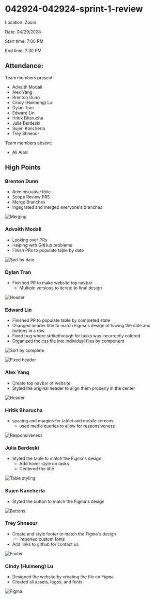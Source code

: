 # 042924-042924-sprint-1-review

Location: Zoom

Date: 04/29/2024

Start time: 7:00 PM

End time: 7:30 PM

## Attendance:

Team members present: 
- Advaith Modali
- Alex Yang
- Brenton Dunn
- Cindy (Huimeng) Lu
- Dylan Tran
- Edward Lin
- Hritik Bharucha
- Julia Berdeski
- Sujen Kancherla
- Trey Shneour

Team members absent: 
- Ali Alani

## High Points

### Brenton Dunn
- Administrative Role
- Scope Review PRS
- Merge Branches
- Ingegrated and merged everyone's branches

![Merging](screenshots/042924-sprint-1/tada-merging.png)

### Advaith Modali
- Looking over PRs
- Helping with GitHub problems
- Finish PRs to populate table by date

![Sort by date](screenshots/042924-sprint-1/tada-sortbydate.png)

### Dylan Tran
- Finished PR to make website top navbar
    - Multiple versions to iterate to final design

![Header](screenshots/042924-sprint-1/tada-header.png)

### Edward Lin
- Finished PR to populate table by completed state
- Changed header title to match Figma's design of having the date and buttons in a row
- Fixed bug where strikethrough for tasks was incorrectly colored
- Organized the css file into individual files by component

![Sort by complete](screenshots/042924-sprint-1/tada-sortbycomplete.png)

![Fixed header](screenshots/042924-sprint-1/tada-fixedheader.png)

### Alex Yang
- Create top navbar of website 
- Styled the original header to align them properly in the center

![Header](screenshots/042924-sprint-1/tada-header.png)

### Hritik Bharucha
- spacing and margins for tablet and mobile screens
    - used media queries to allow for responsiveness

![Responsiveness](screenshots/042924-sprint-1/tada-responsiveness.png)

### Julia Berdeski
- Styled the table to match the Figma's design
    - Add hover style on tasks
    - Centered the title

![Table styling](screenshots/042924-sprint-1/tada-tablestyle.png)

### Sujen Kancherla
- Styled the button to match the Figma's design

![Buttons](screenshots/042924-sprint-1/tada-buttons.png)

### Trey Shneour
- Create and style footer to match the Figma's design
    - Imported custom fonts
- Add links to github for contact us 

![Footer](screenshots/042924-sprint-1/tada-footer.png)

### Cindy (Huimeng) Lu
- Designed the website by creating the file on Figma
- Created all assets, logos, and fonts

![Figma](screenshots/042924-sprint-1/tada-figma.png)